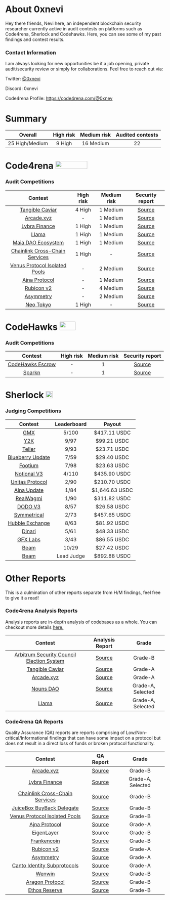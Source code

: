 # About 0xnevi

Hey there friends, Nevi here, an independent blockchain security researcher currently active in audit contests on platforms such as Code4rena, Sherlock and Codehawks. Here, you can see some of my past findings and contest results.

### Contact Information
I am always looking for new opportunities be it a job opening, private audit/security review or simply for collaborations. Feel free to reach out via:

Twitter: [@0xnevi](https://twitter.com/0xnevi)

Discord: 0xnevi

Code4rena Profile: https://code4rena.com/@0xnev

# Summary

| Overall | High risk |  Medium risk | Audited contests |
|:--:|:--:|:--:|:--:|
| 25 High/Medium | 9 High | 16 Medium | 22 |  

# Code4rena <img src="https://code4rena.com/logos/c4-logo.svg" width=100 height=25>

### Audit Competitions
| Contest | High risk | Medium risk | Security report | 
|:--:|:--:|:--:|:--:|
| [Tangible Caviar](https://code4rena.com/contests/2023-08-tangible-caviar#top) | 4 High | 1 Medium | [Source](https://github.com/nevillehuang/Portfolio/blob/main/Code4rena/Tangible/Tangible-Report.md) | 
| [Arcade.xyz](https://code4rena.com/contests/2023-07-arcadexyz#top) | - | 1 Medium | [Source](https://github.com/nevillehuang/Portfolio/blob/main/Code4rena/Arcade/Arcade-Report.md) | 
| [Lybra Finance](https://code4rena.com/contests/2023-06-lybra-finance#top) | 1 High | 1 Medium | [Source](https://github.com/nevillehuang/Portfolio/blob/main/Code4rena/Lybra%20Finance/Lybra-Report.md) | 
| [Llama](https://code4rena.com/contests/2023-06-llama#top) | 1 High | 1 Medium | [Source](https://github.com/nevillehuang/Portfolio/blob/main/Code4rena/Llama/Llama-Report.md) | 
| [Maia DAO Ecosystem](https://code4rena.com/contests/2023-05-maia-dao-ecosystem#top) | 1 High | 1 Medium | [Source](https://github.com/nevillehuang/Portfolio/blob/main/Code4rena/MaiaDAO/MaiaDAO-Report.md) | 
| [Chainlink Cross-Chain Services](https://code4rena.com/contests/2023-05-chainlink-cross-chain-services-ccip-and-arm-network#top) | 1 High | - | [Source](https://github.com/nevillehuang/Portfolio/blob/main/Code4rena/Chainlink%20CCIP/Chainlink-CCIP-Report.md) | 
| [Venus Protocol Isolated Pools](https://code4rena.com/contests/2023-05-venus-protocol-isolated-pools#top) | - | 2 Medium | [Source](https://github.com/nevillehuang/Portfolio/blob/main/Code4rena/Venus%20Isolated%20Pools/Venus-IP-Report.md) | 
| [Ajna Protocol](https://code4rena.com/contests/2023-05-ajna-protocol#top) | - | 1 Medium | [Source](https://github.com/nevillehuang/Portfolio/blob/main/Code4rena/Ajna/Ajna-Report.md) | 
| [Rubicon v2](https://code4rena.com/contests/2023-04-rubicon-v2#top) | - | 4 Medium | [Source](https://github.com/nevillehuang/Portfolio/blob/main/Code4rena/RubiconV2/RubiconV2-Report.md) | 
| [Asymmetry](https://code4rena.com/contests/2023-03-asymmetry-contest#top) | - | 2 Medium | [Source](https://github.com/nevillehuang/Portfolio/blob/main/Code4rena/Asymmetry%20Finance/Asymmetry-Report.md) | 
| [Neo Tokyo](https://code4rena.com/contests/2023-03-neo-tokyo-contest#top) | 1 High | - | [Source](https://github.com/nevillehuang/Portfolio/blob/main/Code4rena/NeoTokyo/NeoTokyo-Report.md) | 

# CodeHawks <img src="https://res.cloudinary.com/droqoz7lg/image/upload/v1689080263/snhkgvtsidryjdtx0pce.png" width=50 height=27>

### Audit Competitions
| Contest | High risk | Medium risk | Security report | 
|:--:|:--:|:--:|:--:|
| [CodeHawks Escrow](https://github.com/Cyfrin/2023-07-escrow) | - | 1 | [Source](https://github.com/nevillehuang/Portfolio/blob/main/CodeHawks/CodeHawks%20Escrow/Escrow-Report.md) | 
| [Sparkn](https://github.com/Cyfrin/2023-08-sparkn) | - | 1 | [Source](https://github.com/nevillehuang/Portfolio/blob/main/CodeHawks/Sparkn/Sparkn-Report.md) | 

# Sherlock  <img src="https://audits.sherlock.xyz/_next/static/media/sherlock_logo.dc2b3290.svg" width=22 height=22>

### Judging Competitions
| Contest | Leaderboard | Payout |
|:--:|:--:|:--:|
| [GMX](https://audits.sherlock.xyz/contests/6)| 5/100 | $417.11 USDC | 
| [Y2K](https://audits.sherlock.xyz/contests/57)| 9/97 | $99.21 USDC | 
| [Teller](https://audits.sherlock.xyz/contests/62)| 9/93 | $23.71 USDC |
| [Blueberry Update](https://audits.sherlock.xyz/contests/69)| 7/59 | $29.40 USDC | 
| [Footium](https://audits.sherlock.xyz/contests/71)| 7/98 | $23.63 USDC | 
| [Notional V3](https://audits.sherlock.xyz/contests/59)| 4/110 | $435.90 USDC | 
| [Unitas Protocol](https://audits.sherlock.xyz/contests/73)| 2/90 | $210.70 USDC | 
| [Ajna Update](https://audits.sherlock.xyz/contests/75)| 1/84 | $1,646.63 USDC | 
| [RealWagmi](https://audits.sherlock.xyz/contests/88)| 1/90 | $311.82 USDC | 
| [DODO V3](https://audits.sherlock.xyz/contests/89)| 8/57 | $26.58 USDC | 
| [Symmetrical](https://audits.sherlock.xyz/contests/85)| 2/73 | $457.65 USDC | 
| [Hubble Exchange](https://audits.sherlock.xyz/contests/72)| 8/63 | $81.92 USDC | 
| [Dinari](https://audits.sherlock.xyz/contests/98)| 5/61 | $48.33 USDC | 
| [GFX Labs](https://audits.sherlock.xyz/contests/97)| 3/43 | $86.55 USDC | 
| [Beam](https://audits.sherlock.xyz/contests/102)| 10/29 | $27.42 USDC | 
| [Beam](https://audits.sherlock.xyz/contests/108)| Lead Judge | $892.88 USDC | 

# Other Reports
This is a culmination of other reports separate from H/M findings, feel free to give it a read!

### Code4rena Analysis Reports
Analysis reports are in-depth analysis of codebases as a whole. You can checkout more details [here.](https://code4rena.notion.site/Analyses-Guidelines-and-FAQ-2808a71e08e44c81a985527194f5f118#78bf85ff58944e0ab714a5e42fe1237a)

| Contest | Analysis Report | Grade|
|:--:|:--:|:--:|
| [Arbitrum Security Council Election System](https://code4rena.com/contests/2023-08-tangible-caviar#top) | [Source](https://github.com/nevillehuang/Portfolio/blob/main/Code4rena/Arbitrum%20SCES/Arbitrum-SCES-Analysis.md) | Grade-B |
| [Tangible Caviar](https://code4rena.com/contests/2023-08-tangible-caviar#top) | [Source](https://github.com/nevillehuang/Portfolio/blob/main/Code4rena/Tangible/Tangible-Analysis.md) | Grade-A |
| [Arcade.xyz](https://code4rena.com/contests/2023-07-arcadexyz#top) | [Source](https://github.com/nevillehuang/Portfolio/blob/main/Code4rena/Arcade/Arcade-Analysis.md) | Grade-A |
| [Nouns DAO](https://code4rena.com/contests/2023-07-nouns-dao#top) | [Source](https://github.com/nevillehuang/Portfolio/blob/main/Code4rena/NounsDAO/NounsDAO-Analysis.md) | Grade-A, Selected |
| [Llama](https://code4rena.com/contests/2023-06-llama#top) | [Source](https://github.com/nevillehuang/Portfolio/blob/main/Code4rena/Llama/Llama-Analysis.md) | Grade-A, Selected |

### Code4rena QA Reports
Quality Assurance (QA) reports are reports comprising of Low/Non-critical/Informational findings that can have some impact on a protocol but does not result in a direct loss of funds or broken protocol functionality.

| Contest | QA Report | Grade|
|:--:|:--:|:--:|
| [Arcade.xyz](https://code4rena.com/contests/2023-07-arcadexyz#top) | [Source](https://github.com/nevillehuang/Portfolio/blob/main/Code4rena/Arcade/Arcade-QA.md) | Grade-B |
| [Lybra Finance](https://code4rena.com/contests/2023-06-lybra-finance#top) | [Source](https://github.com/nevillehuang/Portfolio/blob/main/Code4rena/Lybra%20Finance/Lybra-QA.md) | Grade-A, Selected |
| [Chainlink Cross-Chain Services](https://code4rena.com/contests/2023-05-chainlink-cross-chain-services-ccip-and-arm-network#top) | [Source](https://github.com/nevillehuang/Portfolio/blob/main/Code4rena/Chainlink%20CCIP/Chainlink-CCIP-QA.md) | Grade-B |
| [JuiceBox BuyBack Delegate](https://code4rena.com/contests/2023-05-juicebox-buyback-delegate) | [Source](https://github.com/nevillehuang/Portfolio/blob/main/Code4rena/JuiceBox/JuiceBox-QA.md) | Grade-B |
| [Venus Protocol Isolated Pools](https://code4rena.com/contests/2023-05-venus-protocol-isolated-pools) | [Source](https://github.com/nevillehuang/Portfolio/blob/main/Code4rena/Venus%20Isolated%20Pools/Venus-IP-QA.md) | Grade-B |
| [Ajna Protocol](https://code4rena.com/contests/2023-05-ajna-protocol) | [Source](https://github.com/nevillehuang/Portfolio/blob/main/Code4rena/Ajna/Ajna-QA.md) | Grade-A |
| [EigenLayer](https://code4rena.com/contests/2023-04-eigenlayer-contest) | [Source](https://github.com/nevillehuang/Portfolio/blob/main/Code4rena/EigenLayer/EigenLayer-QA.md) | Grade-B |
| [Frankencoin](https://code4rena.com/contests/2023-04-frankencoin) | [Source](https://github.com/nevillehuang/Portfolio/blob/main/Code4rena/Frankencoin/Frankencoin-QA.md) | Grade-B |
| [Rubicon v2](https://code4rena.com/contests/2023-04-rubicon-v2) | [Source](https://github.com/nevillehuang/Portfolio/blob/main/Code4rena/RubiconV2/RubiconV2-QA.md) | Grade-A |
| [Asymmetry](https://code4rena.com/contests/2023-03-asymmetry-contest) | [Source](https://github.com/nevillehuang/Portfolio/blob/main/Code4rena/Asymmetry%20Finance/Asymmetry-QA.md) | Grade-A |
| [Canto Identity Subprotocols](https://code4rena.com/contests/2023-03-canto-identity-subprotocols-contest) | [Source](https://github.com/nevillehuang/Portfolio/blob/main/Code4rena/Canto%20Identity%20Subprotocols/Canto-ISP-QA.md) | Grade-A |
| [Wenwin](https://code4rena.com/contests/2023-03-wenwin-contest) | [Source](https://github.com/nevillehuang/Portfolio/blob/main/Code4rena/Wenwin/Wenwin-QA.md) | Grade-B |
| [Aragon Protocol](https://code4rena.com/contests/2023-03-aragon-protocol-contest) | [Source](https://github.com/nevillehuang/Portfolio/blob/main/Code4rena/Aragon/Aragon-QA.md) | Grade-B |
| [Ethos Reserve](https://code4rena.com/contests/2023-02-ethos-reserve-contest) | [Source](https://github.com/nevillehuang/Portfolio/blob/main/Code4rena/Ethos%20Reserve/EthosReserve-QA.md) | Grade-B |



